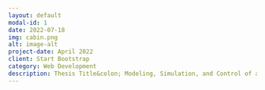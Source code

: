 ```yaml
---
layout: default
modal-id: 1
date: 2022-07-18
img: cabin.png
alt: image-alt
project-date: April 2022
client: Start Bootstrap
category: Web Development
description: Thesis Title&colon; Modeling, Simulation, and Control of an Lower Limb Exoskeleton for Human Walking Augmentation<br><br>- Developed a human locomotion model based on multibody dynamics in Simulink/Simscape, which resulted a natural walking motion and provide a simulation framework for human-exoskeleton interaction.<br><br>- Designed a force control method with a Human Joint Torque Estimator and Exoskeleton Transparency Controller for active walking assistance, which shown the effective augmentation in the simulation.
---
```

